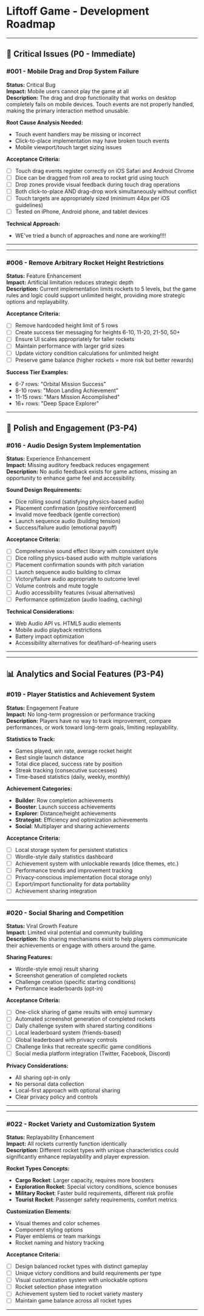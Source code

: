 # Liftoff Game - Development Roadmap




-----

## 🚨 Critical Issues (P0 - Immediate)

### #001 - Mobile Drag and Drop System Failure
**Status:** Critical Bug  
**Impact:** Mobile users cannot play the game at all  
**Description:** The drag and drop functionality that works on desktop completely fails on mobile devices. Touch events are not properly handled, making the primary interaction method unusable.

**Root Cause Analysis Needed:**
- Touch event handlers may be missing or incorrect
- Click-to-place implementation may have broken touch events
- Mobile viewport/touch target sizing issues

**Acceptance Criteria:**
- [ ] Touch drag events register correctly on iOS Safari and Android Chrome
- [ ] Dice can be dragged from roll area to rocket grid using touch
- [ ] Drop zones provide visual feedback during touch drag operations
- [ ] Both click-to-place AND drag-drop work simultaneously without conflict
- [ ] Touch targets are appropriately sized (minimum 44px per iOS guidelines)
- [ ] Tested on iPhone, Android phone, and tablet devices

**Technical Approach:**
- WE've tried a bunch of approaches and none are working!!!!


---




---

### #006 - Remove Arbitrary Rocket Height Restrictions
**Status:** Feature Enhancement  
**Impact:** Artificial limitation reduces strategic depth  
**Description:** Current implementation limits rockets to 5 levels, but the game rules and logic could support unlimited height, providing more strategic options and replayability.

**Acceptance Criteria:**
- [ ] Remove hardcoded height limit of 5 rows
- [ ] Create success tier messaging for heights 6-10, 11-20, 21-50, 50+
- [ ] Ensure UI scales appropriately for taller rockets
- [ ] Maintain performance with larger grid sizes
- [ ] Update victory condition calculations for unlimited height
- [ ] Preserve game balance (higher rockets = more risk but better rewards)

**Success Tier Examples:**
- 6-7 rows: "Orbital Mission Success"
- 8-10 rows: "Moon Landing Achievement"  
- 11-15 rows: "Mars Mission Accomplished"
- 16+ rows: "Deep Space Explorer"

---

## 🎵 Polish and Engagement (P3-P4)

### #016 - Audio Design System Implementation
**Status:** Experience Enhancement  
**Impact:** Missing auditory feedback reduces engagement  
**Description:** No audio feedback exists for game actions, missing an opportunity to enhance game feel and accessibility.

**Sound Design Requirements:**
- Dice rolling sound (satisfying physics-based audio)
- Placement confirmation (positive reinforcement)
- Invalid move feedback (gentle correction)
- Launch sequence audio (building tension)
- Success/failure audio (emotional payoff)

**Acceptance Criteria:**
- [ ] Comprehensive sound effect library with consistent style
- [ ] Dice rolling physics-based audio with multiple variations
- [ ] Placement confirmation sounds with pitch variation
- [ ] Launch sequence audio building to climax
- [ ] Victory/failure audio appropriate to outcome level
- [ ] Volume controls and mute toggle
- [ ] Audio accessibility features (visual alternatives)
- [ ] Performance optimization (audio loading, caching)

**Technical Considerations:**
- Web Audio API vs. HTML5 audio elements
- Mobile audio playback restrictions
- Battery impact optimization
- Accessibility alternatives for deaf/hard-of-hearing users

---

---

## 📊 Analytics and Social Features (P3-P4)

### #019 - Player Statistics and Achievement System
**Status:** Engagement Feature  
**Impact:** No long-term progression or performance tracking  
**Description:** Players have no way to track improvement, compare performances, or work toward long-term goals, limiting replayability.

**Statistics to Track:**
- Games played, win rate, average rocket height
- Best single launch distance
- Total dice placed, success rate by position
- Streak tracking (consecutive successes)
- Time-based statistics (daily, weekly, monthly)

**Achievement Categories:**
- **Builder**: Row completion achievements
- **Booster**: Launch success achievements  
- **Explorer**: Distance/height achievements
- **Strategist**: Efficiency and optimization achievements
- **Social**: Multiplayer and sharing achievements

**Acceptance Criteria:**
- [ ] Local storage system for persistent statistics
- [ ] Wordle-style daily statistics dashboard
- [ ] Achievement system with unlockable rewards (dice themes, etc.)
- [ ] Performance trends and improvement tracking
- [ ] Privacy-conscious implementation (local storage only)
- [ ] Export/import functionality for data portability
- [ ] Achievement sharing integration

---

### #020 - Social Sharing and Competition
**Status:** Viral Growth Feature  
**Impact:** Limited viral potential and community building  
**Description:** No sharing mechanisms exist to help players communicate their achievements or engage with others around the game.

**Sharing Features:**
- Wordle-style emoji result sharing
- Screenshot generation of completed rockets
- Challenge creation (specific starting conditions)
- Performance leaderboards (opt-in)

**Acceptance Criteria:**
- [ ] One-click sharing of game results with emoji summary
- [ ] Automated screenshot generation of completed rockets
- [ ] Daily challenge system with shared starting conditions
- [ ] Local leaderboard system (friends-based)
- [ ] Global leaderboard with privacy controls
- [ ] Challenge links that recreate specific game conditions
- [ ] Social media platform integration (Twitter, Facebook, Discord)

**Privacy Considerations:**
- All sharing opt-in only
- No personal data collection
- Local-first approach with optional sharing
- Clear privacy policy and controls

---
---

### #022 - Rocket Variety and Customization System
**Status:** Replayability Enhancement  
**Impact:** All rockets currently function identically  
**Description:** Different rocket types with unique characteristics could significantly enhance replayability and player expression.

**Rocket Types Concepts:**
- **Cargo Rocket**: Larger capacity, requires more boosters
- **Exploration Rocket**: Special victory conditions, science bonuses
- **Military Rocket**: Faster build requirements, different risk profile
- **Tourist Rocket**: Passenger safety requirements, comfort metrics

**Customization Elements:**
- Visual themes and color schemes
- Component styling options
- Player emblems or team markings
- Rocket naming and history tracking

**Acceptance Criteria:**
- [ ] Design balanced rocket types with distinct gameplay
- [ ] Unique victory conditions and build requirements per type
- [ ] Visual customization system with unlockable options
- [ ] Rocket selection phase integration
- [ ] Achievement system tied to rocket variety mastery
- [ ] Maintain game balance across all rocket types

---
